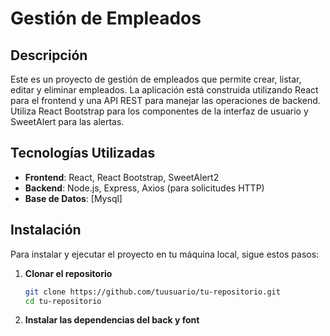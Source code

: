
# Gestión de Empleados

## Descripción

Este es un proyecto de gestión de empleados que permite crear, listar, editar y eliminar empleados. La aplicación está construida utilizando React para el frontend y una API REST para manejar las operaciones de backend. Utiliza React Bootstrap para los componentes de la interfaz de usuario y SweetAlert para las alertas.

## Tecnologías Utilizadas

- **Frontend**: React, React Bootstrap, SweetAlert2
- **Backend**: Node.js, Express, Axios (para solicitudes HTTP)
- **Base de Datos**: [Mysql]

## Instalación

Para instalar y ejecutar el proyecto en tu máquina local, sigue estos pasos:

1. **Clonar el repositorio**

   ```bash
   git clone https://github.com/tuusuario/tu-repositorio.git
   cd tu-repositorio

2. **Instalar las dependencias del back y font**
